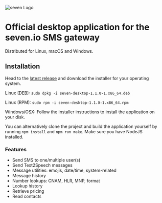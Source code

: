 ![](https://www.seven.io/wp-content/uploads/Logo.svg "seven Logo")

# Official desktop application for the seven.io SMS gateway

Distributed for Linux, macOS and Windows.

## Installation

Head to the [latest release](https://github.com/seven-io/desktop/releases/latest)
and download the installer for your operating system.

Linux (DEB):
```sudo dpkg -i seven-desktop-1.1.0-1.x86_64.deb```

Linux (RPM):
```sudo rpm -i seven-desktop-1.1.0-1.x86_64.rpm```

Windows/OSX:
Follow the installer instructions to install the application on your disk.

You can alternatively clone the project and build the application yourself by
running ```npm install``` and ```npm run make```. Make sure you have NodeJS installed.

### Features

- Send SMS to one/multiple user(s)
- Send Text2Speech messages
- Message utilities: emojis, date/time, system-related
- Message history
- Number lookups: CNAM, HLR, MNP, format
- Lookup history
- Retrieve pricing
- Read contacts
